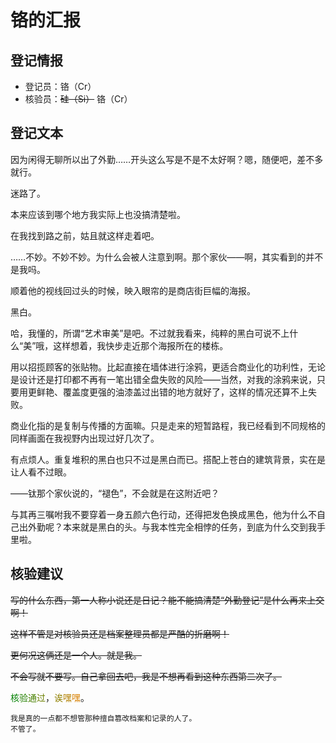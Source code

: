 # 铬的汇报

## 登记情报

- 登记员：铬（Cr）
- 核验员：~~硅（Si）~~ 铬（Cr）

## 登记文本

因为闲得无聊所以出了外勤……开头这么写是不是不太好啊？嗯，随便吧，差不多就行。

迷路了。

本来应该到哪个地方我实际上也没搞清楚啦。

在我找到路之前，姑且就这样走着吧。

……不妙。不妙不妙。为什么会被人注意到啊。那个家伙——啊，其实看到的并不是我吗。

顺着他的视线回过头的时候，映入眼帘的是商店街巨幅的海报。

黑白。

哈，我懂的，所谓“艺术审美”是吧。不过就我看来，纯粹的黑白可说不上什么“美”哦，这样想着，我快步走近那个海报所在的楼栋。

用以招揽顾客的张贴物。比起直接在墙体进行涂鸦，更适合商业化的功利性，无论是设计还是打印都不再有一笔出错全盘失败的风险——当然，对我的涂鸦来说，只要用更鲜艳、覆盖度更强的油漆盖过出错的地方就好了，这样的情况还算不上失败。

商业化指的是复制与传播的方面嘛。只是走来的短暂路程，我已经看到不同规格的同样画面在我视野内出现过好几次了。

有点烦人。重复堆积的黑白也只不过是黑白而已。搭配上苍白的建筑背景，实在是让人看不过眼。

——钛那个家伙说的，“褪色”，不会就是在这附近吧？

与其再三嘱咐我不要穿着一身五颜六色行动，还得把发色换成黑色，他为什么不自己出外勤呢？本来就是黑白的头。与我本性完全相悖的任务，到底为什么交到我手里啦。

## 核验建议

~~写的什么东西，第一人称小说还是日记？能不能搞清楚“外勤登记”是什么再来上交啊！~~

~~这样不管是对核验员还是档案整理员都是严酷的折磨啊！~~

~~更何况这俩还是一个人。就是我。~~

~~不会写就不要写。自己拿回去吧，我是不想再看到这种东西第二次了。~~

<font color=#008000>核</font><font color=#248000>验</font><font color=#488000>通</font><font color=#6C8000>过</font>，<font color=#908000>诶</font><font color=#B48000>嘿</font><font color=#D88000>嘿</font>。
```
我是真的一点都不想管那种擅自篡改档案和记录的人了。
不管了。
```

